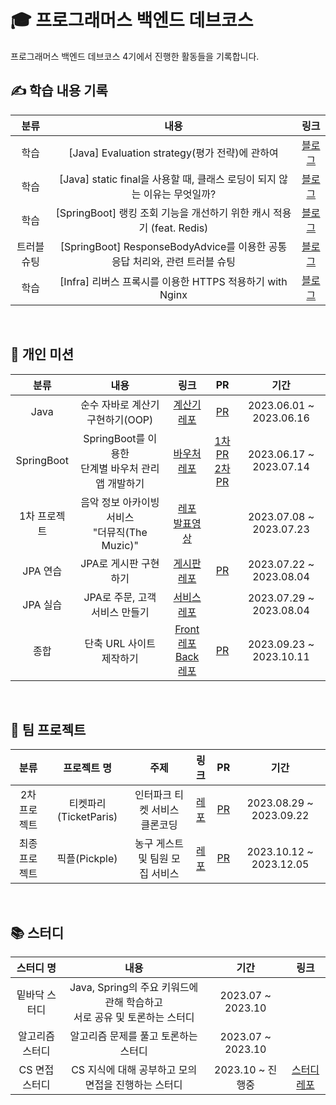 # 🎓 프로그래머스 백엔드 데브코스
프로그래머스 백엔드 데브코스 4기에서 진행한 활동들을 기록합니다.

## ✍️ 학습 내용 기록
| 분류 | 내용 | 링크 |
| :-----: | :---------------------------------------: | :----: |
| 학습 | [Java] Evaluation strategy(평가 전략)에 관하여 | [블로그](https://velog.io/@kylekim2123/Java%EC%9D%98-Evaluation-strategy%ED%8F%89%EA%B0%80-%EC%A0%84%EB%9E%B5%EC%97%90-%EA%B4%80%ED%95%98%EC%97%AC) |
| 학습 | [Java] static final을 사용할 때, 클래스 로딩이 되지 않는 이유는 무엇일까? | [블로그](https://velog.io/@kylekim2123/static-final%EC%9D%84-%EC%82%AC%EC%9A%A9%ED%95%A0-%EB%95%8C-%ED%81%B4%EB%9E%98%EC%8A%A4-%EB%A1%9C%EB%94%A9%EC%9D%B4-%EB%90%98%EC%A7%80-%EC%95%8A%EB%8A%94-%EC%9D%B4%EC%9C%A0%EB%8A%94-%EB%AC%B4%EC%97%87%EC%9D%BC%EA%B9%8C) |
| 학습 | [SpringBoot] 랭킹 조회 기능을 개선하기 위한 캐시 적용기 (feat. Redis) | [블로그](https://velog.io/@kylekim2123/%EB%9E%AD%ED%82%B9-%EC%A1%B0%ED%9A%8C-%EA%B8%B0%EB%8A%A5%EC%9D%84-%EA%B0%9C%EC%84%A0%ED%95%98%EA%B8%B0-%EC%9C%84%ED%95%9C-%EC%BA%90%EC%8B%9C-%EC%A0%81%EC%9A%A9%EA%B8%B0-feat.-Redis) |
| 트러블 슈팅 | [SpringBoot] ResponseBodyAdvice를 이용한 공통 응답 처리와, 관련 트러블 슈팅 | [블로그](https://velog.io/@kylekim2123/SpringBoot-ResponseBodyAdvice%EB%A5%BC-%EC%9D%B4%EC%9A%A9%ED%95%9C-%EA%B3%B5%ED%86%B5-%EC%9D%91%EB%8B%B5-%EC%B2%98%EB%A6%AC%EC%99%80-%EA%B4%80%EB%A0%A8-%ED%8A%B8%EB%9F%AC%EB%B8%94-%EC%8A%88%ED%8C%85) |
| 학습 | [Infra] 리버스 프록시를 이용한 HTTPS 적용하기 with Nginx | [블로그](https://velog.io/@kylekim2123/Infra-%EB%A6%AC%EB%B2%84%EC%8A%A4-%ED%94%84%EB%A1%9D%EC%8B%9C%EB%A5%BC-%EC%9D%B4%EC%9A%A9%ED%95%9C-HTTPS-%EC%A0%81%EC%9A%A9%ED%95%98%EA%B8%B0-with-Nginx) |

<br>

## 🎫 개인 미션

| 분류 | 내용 | 링크 | PR | 기간 |
| :--------------------: | :----------------------------------------: | :---: | :---: | :---:|
| Java | 순수 자바로 계산기 구현하기(OOP) | [계산기 레포](https://github.com/prgrms-be-devcourse/java-calculator/tree/kylekim2123) | [PR](https://github.com/prgrms-be-devcourse/java-calculator/pull/134) | 2023.06.01 ~ 2023.06.16 |
| SpringBoot | SpringBoot를 이용한 <br> 단계별 바우처 관리 앱 개발하기 | [바우처 레포](https://github.com/prgrms-be-devcourse/springboot-basic/tree/kylekim2123) | [1차 PR](https://github.com/prgrms-be-devcourse/springboot-basic/pull/692) <br> [2차 PR](https://github.com/prgrms-be-devcourse/springboot-basic/pull/832) | 2023.06.17 ~ 2023.07.14 |
| 1차 프로젝트 | 음악 정보 아카이빙 서비스 <br> "더뮤직(The Muzic)" | [레포](https://github.com/kylekim2123/music-archive) <br> [발표영상](https://www.youtube.com/watch?v=VD17QYYqGtY) | | 2023.07.08 ~ 2023.07.23 |
| JPA 연습 | JPA로 게시판 구현하기 | [게시판 레포](https://github.com/prgrms-be-devcourse/springboot-board-jpa/tree/kylekim2123-feature) | [PR](https://github.com/prgrms-be-devcourse/springboot-board-jpa/pull/235) | 2023.07.22 ~ 2023.08.04 |
| JPA 실습 | JPA로 주문, 고객 서비스 만들기 | [서비스 레포](https://github.com/kylekim2123/react-springboot-rest-api) | | 2023.07.29 ~ 2023.08.04|
| 종합 | 단축 URL 사이트 제작하기 | [Front 레포](https://github.com/kylekim2123/url-shortener-front) <br> [Back 레포](https://github.com/kylekim2123/url-shortener-back) | [PR](https://github.com/kylekim2123/url-shortener-back/pull/13) | 2023.09.23 ~ 2023.10.11 |

<br>

## 💾 팀 프로젝트

| 분류 | 프로젝트 명 | 주제 | 링크 | PR | 기간 |
| :-----: | :-------------:| :-----------------------------: | :----------: | :---: | :---: |
| 2차 프로젝트 | 티켓파리(TicketParis) | 인터파크 티켓 서비스 클론코딩 | [레포](https://github.com/prgrms-be-devcourse/BE-04-TICKETPARIS) | [PR](https://github.com/prgrms-be-devcourse/BE-04-TICKETPARIS/pulls?q=is%3Apr+is%3Aclosed+assignee%3Akylekim2123) | 2023.08.29 ~ 2023.09.22 |
| 최종 프로젝트 | 픽플(Pickple) | 농구 게스트 및 팀원 모집 서비스 | [레포](https://github.com/Java-and-Script/pickple-back/wiki) | [PR](https://github.com/Java-and-Script/pickple-back/pulls?q=is%3Apr+is%3Aclosed+assignee%3Akylekim2123) | 2023.10.12 ~ 2023.12.05 |

<br>

## 📚 스터디
| 스터디 명 | 내용 | 기간 | 링크 |
| :------: | :-------------------------------------: | :-------: | :-------:|
| 밑바닥 스터디 | Java, Spring의 주요 키워드에 관해 학습하고 <br> 서로 공유 및 토론하는 스터디| 2023.07 ~ 2023.10 | |
| 알고리즘 스터디 | 알고리즘 문제를 풀고 토론하는 스터디 | 2023.07 ~ 2023.10 | |
| CS 면접 스터디 | CS 지식에 대해 공부하고 모의 면접을 진행하는 스터디| 2023.10 ~ 진행중 | [스터디 레포](https://github.com/backend-team-study/cs-study) |
